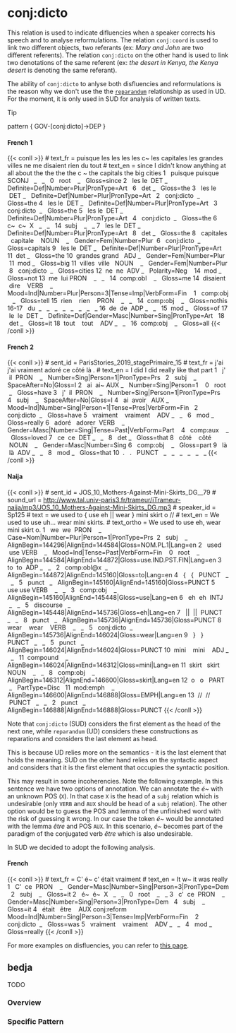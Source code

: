 # conj:dicto

This relation is used to indicate difluencies when a speaker corrects his speech and to analyse reformulations. The relation `conj:coord` is used to link two different objects, two referants (ex: *Mary and John* are two different referents). The relation `conj:dicto` on the other hand is used to link two denotations of the same referent (ex: *the desert in Kenya, the Kenya desert* is denoting the same referant).

The ability of `conj:dicto` to anlyse both disfluencies and reformulations is the reason why we don't use the the [`reparandum`](https://universaldependencies.org/u/dep/reparandum.html) relationship as used in UD. For the moment, it is only used in SUD for analysis of written texts.

>[!tip]
> pattern { GOV-[conj:dicto]->DEP }

<!-- tabs:start -->
#### **French 1**
{{< conll >}}
\# text_fr = puisque les les les les c~ les capitales les grandes villes ne me disaient rien du tout
\# text_en = since I didn't know anything at all about the the the the c ~ the capitals the big cities
1   puisque puisque SCONJ   _   _   0   root    _   Gloss=since
2   les le  DET _   Definite=Def|Number=Plur|PronType=Art   6   det _   Gloss=the
3   les le  DET _   Definite=Def|Number=Plur|PronType=Art   2   conj:dicto  _   Gloss=the
4   les le  DET _   Definite=Def|Number=Plur|PronType=Art   3   conj:dicto  _   Gloss=the
5   les le  DET _   Definite=Def|Number=Plur|PronType=Art   4   conj:dicto  _   Gloss=the
6   c~  c~  X   _   _   14  subj    _   _
7   les le  DET _   Definite=Def|Number=Plur|PronType=Art   8   det _   Gloss=the
8   capitales   capitale    NOUN    _   Gender=Fem|Number=Plur  6   conj:dicto  _   Gloss=capitals
9   les le  DET _   Definite=Def|Number=Plur|PronType=Art   11  det _   Gloss=the
10  grandes grand   ADJ _   Gender=Fem|Number=Plur  11  mod _   Gloss=big
11  villes  ville   NOUN    _   Gender=Fem|Number=Plur  8   conj:dicto  _   Gloss=cities
12  ne  ne  ADV _   Polarity=Neg    14  mod _   Gloss=not
13  me  lui PRON    _   _   14  comp:obl    _   Gloss=me
14  disaient    dire    VERB    _   Mood=Ind|Number=Plur|Person=3|Tense=Imp|VerbForm=Fin    1   comp:obj    _   Gloss=tell
15  rien    rien    PRON    _   _   14  comp:obj    _   Gloss=nothis
16-17   du  _   _   _   _   _   _   _   _
16  de  de  ADP _   _   15  mod _   Gloss=of
17  le  le  DET _   Definite=Def|Gender=Masc|Number=Sing|PronType=Art   18  det _   Gloss=it
18  tout    tout    ADV _   _   16  comp:obj    _   Gloss=all
{{< /conll >}}

#### **French 2**
{{< conll >}}
\# sent_id = ParisStories_2019_stagePrimaire_15
\# text_fr = j'ai j'ai vraiment adoré ce côté là .
\# text_en = I did I did really like that part
1   j'  il  PRON    _   Number=Sing|Person=1|PronType=Prs   2   subj    _   SpaceAfter=No|Gloss=I
2   ai  ai~ AUX _   Number=Sing|Person=1    0   root    _   Gloss=have
3   j'  il  PRON    _   Number=Sing|Person=1|PronType=Prs   4   subj    _   SpaceAfter=No|Gloss=I
4   ai  avoir   AUX _   Mood=Ind|Number=Sing|Person=1|Tense=Pres|VerbForm=Fin   2   conj:dicto  _   Gloss=have
5   vraiment    vraiment    ADV _   _   6   mod _   Gloss=really
6   adoré   adorer  VERB    _   Gender=Masc|Number=Sing|Tense=Past|VerbForm=Part    4   comp:aux    _   Gloss=loved
7   ce  ce  DET _   _   8   det _   Gloss=that
8   côté    côté    NOUN    _   Gender=Masc|Number=Sing 6   comp:obj    _   Gloss=part
9   là  là  ADV _   _   8   mod _   Gloss=that
10  .   .   PUNCT   _   _   _   _   _   _
{{< /conll >}}

#### **Naija**
{{< conll >}}
\# sent_id = JOS_10_Mothers-Against-Mini-Skirts_DG__79
\# sound_url = http://www.tal.univ-paris3.fr/trameur/iTrameur-naija/mp3/JOS_10_Mothers-Against-Mini-Skirts_DG.mp3
\# speaker_id = Sp125
\# text = we used to { use eh || wear } mini skirt o //
\# text_en = We used to use uh... wear mini skirts.
\# text_ortho = We used to use eh, wear mini skirt o.
1   we  we  PRON    _   Case=Nom|Number=Plur|Person=1|PronType=Prs  2   subj    _   AlignBegin=144296|AlignEnd=144584|Gloss=NOM.PL.1|Lang=en
2   used    use VERB    _   Mood=Ind|Tense=Past|VerbForm=Fin    0   root    _   AlignBegin=144584|AlignEnd=144872|Gloss=use.IND.PST.FIN|Lang=en
3   to  to  ADP _   _   2   comp:obl@x  _   AlignBegin=144872|AlignEnd=145160|Gloss=to|Lang=en
4   {   {   PUNCT   _   _   5   punct   _   AlignBegin=145160|AlignEnd=145160|Gloss=PUNCT
5   use use VERB    _   _   3   comp:obj    _   AlignBegin=145160|AlignEnd=145448|Gloss=use|Lang=en
6   eh  eh  INTJ    _   _   5   discourse   _   AlignBegin=145448|AlignEnd=145736|Gloss=eh|Lang=en
7   ||  ||  PUNCT   _   _   8   punct   _   AlignBegin=145736|AlignEnd=145736|Gloss=PUNCT
8   wear    wear    VERB    _   _   5   conj:dicto  _   AlignBegin=145736|AlignEnd=146024|Gloss=wear|Lang=en
9   }   }   PUNCT   _   _   5   punct   _   AlignBegin=146024|AlignEnd=146024|Gloss=PUNCT
10  mini    mini    ADJ _   _   11  compound    _   AlignBegin=146024|AlignEnd=146312|Gloss=mini|Lang=en
11  skirt   skirt   NOUN    _   _   8   comp:obj    _   AlignBegin=146312|AlignEnd=146600|Gloss=skirt|Lang=en
12  o   o   PART    _   PartType=Disc   11  mod:emph    _   AlignBegin=146600|AlignEnd=146888|Gloss=EMPH|Lang=en
13  //  //  PUNCT   _   _   2   punct   _   AlignBegin=146888|AlignEnd=146888|Gloss=PUNCT
{{< /conll >}}
<!-- tabs:end -->
  

Note that `conj:dicto` (SUD) considers the first element as the head of the next one, while `reparandum` (UD) considers these constructions as reparations and considers the last element as head.

This is because UD relies more on the semantics - it is the last element that holds the meaning. SUD on the other hand relies on the syntactic aspect and considers that it is the first element that occupies the syntactic position.

This may result in some incoherencies. Note the following example. In this sentence we have two options of annotation. We can annotate the *é~* with an unknown POS (`X`). In that case `X` is the head of a `subj` relation which is undesirable (only `VERB` and `AUX` should be head of a `subj` relation). The other option would be to guess the POS and lemma of the unfinished word with the risk of guessing it wrong. In our case the token *é~* would be annotated with the lemma *être* and POS `AUX`. In this scenario, *é~* becomes part of the paradigm of the conjugated verb *être* which is also undesirable.

In SUD we decided to adopt the following analysis.
<!-- tabs:start -->
#### **French**
{{< conll >}}
\# text_fr = C' é~ c' était vraiment
\# text_en = It w~ it was really
1   C'  ce  PRON    _   Gender=Masc|Number=Sing|Person=3|PronType=Dem   2   subj    _   Gloss=it
2   é~  é~  X   _   _   0   root    _   _
3   c'  ce  PRON    _   Gender=Masc|Number=Sing|Person=3|PronType=Dem   4   subj    _   Gloss=it
4   était   être    AUX conj:reform Mood=Ind|Number=Sing|Person=3|Tense=Imp|VerbForm=Fin    2   conj:dicto  _   Gloss=was
5   vraiment    vraiment    ADV _   _   4   mod _   Gloss=really
{{< /conll >}}
<!-- tabs:end -->
  
For more examples on disfluencies, you can refer to [this page](../../Particular_construction/disfluency.md).




## bedja

TODO
### Overview

### Specific Pattern



